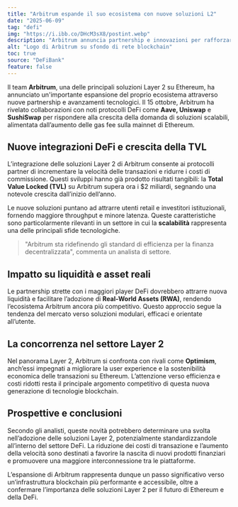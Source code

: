 ```yaml
---
title: "Arbitrum espande il suo ecosistema con nuove soluzioni L2"
date: "2025-06-09"
tag: "defi"
img: "https://i.ibb.co/DHcM3sX8/postint.webp"
description: "Arbitrum annuncia partnership e innovazioni per rafforzare le sue soluzioni Layer 2"
alt: "Logo di Arbitrum su sfondo di rete blockchain"
toc: true
source: "DeFiBank"
feature: false
---
```


Il team **Arbitrum**, una delle principali soluzioni Layer 2 su Ethereum, ha annunciato un'importante espansione del proprio ecosistema attraverso nuove partnership e avanzamenti tecnologici. Il 15 ottobre, Arbitrum ha rivelato collaborazioni con noti protocolli DeFi come **Aave, Uniswap** e **SushiSwap** per rispondere alla crescita della domanda di soluzioni scalabili, alimentata dall’aumento delle gas fee sulla mainnet di Ethereum.

## Nuove integrazioni DeFi e crescita della TVL

L’integrazione delle soluzioni Layer 2 di Arbitrum consente ai protocolli partner di incrementare la velocità delle transazioni e ridurre i costi di commissione. Questi sviluppi hanno già prodotto risultati tangibili: la **Total Value Locked (TVL)** su Arbitrum supera ora i $2 miliardi, segnando una notevole crescita dall’inizio dell’anno.

Le nuove soluzioni puntano ad attrarre utenti retail e investitori istituzionali, fornendo maggiore throughput e minore latenza. Queste caratteristiche sono particolarmente rilevanti in un settore in cui la **scalabilità** rappresenta una delle principali sfide tecnologiche.

> "Arbitrum sta ridefinendo gli standard di efficienza per la finanza decentralizzata", commenta un analista di settore.

## Impatto su liquidità e asset reali

Le partnership strette con i maggiori player DeFi dovrebbero attrarre nuova liquidità e facilitare l’adozione di **Real-World Assets (RWA)**, rendendo l’ecosistema Arbitrum ancora più competitivo. Questo approccio segue la tendenza del mercato verso soluzioni modulari, efficaci e orientate all’utente.

## La concorrenza nel settore Layer 2

Nel panorama Layer 2, Arbitrum si confronta con rivali come **Optimism**, anch’essi impegnati a migliorare la user experience e la sostenibilità economica delle transazioni su Ethereum. L’attenzione verso efficienza e costi ridotti resta il principale argomento competitivo di questa nuova generazione di tecnologie blockchain.

## Prospettive e conclusioni

Secondo gli analisti, queste novità potrebbero determinare una svolta nell’adozione delle soluzioni Layer 2, potenzialmente standardizzandole all’interno del settore DeFi. La riduzione dei costi di transazione e l’aumento della velocità sono destinati a favorire la nascita di nuovi prodotti finanziari e promuovere una maggiore interconnessione tra le piattaforme.

L’espansione di Arbitrum rappresenta dunque un passo significativo verso un’infrastruttura blockchain più performante e accessibile, oltre a confermare l’importanza delle soluzioni Layer 2 per il futuro di Ethereum e della DeFi.